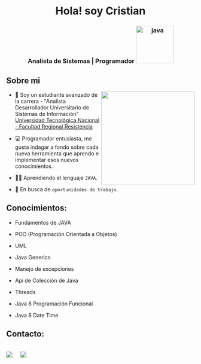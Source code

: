 <div  align="center">
<h1 align="center">Hola! soy Cristian</h1>
</div>

<h3 align="center">Analista de Sistemas | Programador <img src="https://cdn.iconscout.com/icon/free/png-128/java-2038875-1720088.png" alt="java" width="100">
</h3>

## Sobre mi

<picture> <img align="right" src="https://github.com/7oSkaaa/7oSkaaa/blob/main/Images/Right_Side.gif?raw=true" width = 250px></picture>

- :school: Soy un estudiante avanzado de la carrera - "Analista Desarrollador Universitario de Sistemas de Información" [Universidad Tecnológica Nacional - Facultad Regional Resistencia](https://www.frre.utn.edu.ar/academica)


- :computer: Programador entusiasta, me gusta indagar a fondo sobre cada nueva herramienta que aprendo e implementar esos nuevos conocimientos.
  
- :student: Aprendiendo el lenguaje `JAVA`.
    
- :thinking: En busca de `oportunidades de trabajo`.


## Conocimientos: 

- Fundamentos de JAVA

- POO (Programación Orientada a Objetos)

- UML
  
- Java Generics
  
- Manejo de excepciones
  
- Api de Colección de Java
  
- Threads

-  Java  8 Programación Funcional

-  Java 8  Date Time


## Contacto:
<br>	
<a target="_blank" href="https://www.linkedin.com/in/cristian-alejandro-cristaldo/"><img src="https://img.shields.io/badge/-LinkedIn-0077B5?style=for-the-badge&logo=Linkedin&logoColor=white"></img></a>
&emsp;
<a target="_blank" href="crisstiann.c@gmail.com"
><img src="https://img.shields.io/badge/-Gmail-D14836?style=for-the-badge&logo=Gmail&logoColor=white"></img></a>
&emsp;

